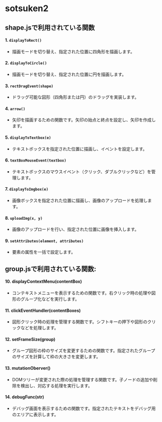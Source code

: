 # sotsuken2
## shape.jsで利用されている関数

#### 1. `displayToRect()`
- 描画モードを切り替え、指定された位置に四角形を描画します。

#### 2. `displayToCircle()`
- 描画モードを切り替え、指定された位置に円を描画します。

#### 3. `rectDragEvent(shape)`
- ドラッグ可能な図形（四角形または円）のドラッグを実装します。

#### 4. `arrow()`
- 矢印を描画するための関数です。矢印の始点と終点を設定し、矢印を作成します。

#### 5. `displayToTextbox(e)`
- テキストボックスを指定された位置に描画し、イベントを設定します。

#### 6. `textBoxMouseEvent(textbox)`
- テキストボックスのマウスイベント（クリック、ダブルクリックなど）を管理します。

#### 7. `displayToImgbox(e)`
- 画像ボックスを指定された位置に描画し、画像のアップロードを処理します。

#### 8. `uploadImg(x, y)`
- 画像のアップロードを行い、指定された位置に画像を挿入します。

#### 9. `setAttributes(element, attributes)`
- 要素の属性を一括で設定します。


## group.jsで利用されている関数:
#### 10. displayContextMenu(contentBox)
- コンテキストメニューを表示するための関数です。右クリック時の処理や図形のグループ化などを実行します。
  
#### 11. clickEventHundler(contentBoxes)
- 図形クリック時の処理を管理する関数です。シフトキーの押下や図形のクリックなどを処理します。
  
#### 12. setFrameSize(group)
- グループ図形の枠のサイズを変更するための関数です。指定されたグループのサイズを計算して枠の大きさを変更します。
  
#### 13. mutationOberver()
- DOMツリーが変更された際の処理を管理する関数です。子ノードの追加や削除を検出し、対応する処理を実行します。
  
#### 14. debugFunc(str)
- デバッグ画面を表示するための関数です。指定されたテキストをデバッグ用のエリアに表示します。
